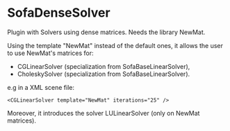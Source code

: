 # SofaDenseSolver

Plugin with Solvers using dense matrices.
Needs the library NewMat.

Using the template "NewMat" instead of the default ones, it allows the user to use NewMat's matrices for:

- CGLinearSolver (specialization from SofaBaseLinearSolver),
- CholeskySolver (specialization from SofaBaseLinearSolver).

e.g in a XML scene file: 
```
<CGLinearSolver template="NewMat" iterations="25" />
```
Moreover, it introduces the solver LULinearSolver (only on NewMat matrices).